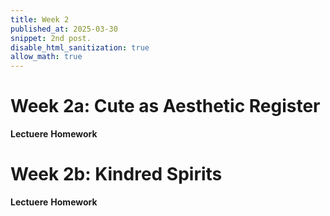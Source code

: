 ```yaml
---
title: Week 2
published_at: 2025-03-30
snippet: 2nd post.
disable_html_sanitization: true
allow_math: true
---
```


# Week 2a: Cute as Aesthetic Register
**Lectuere**
**Homework**
# Week 2b: Kindred Spirits 
**Lectuere**
**Homework**
